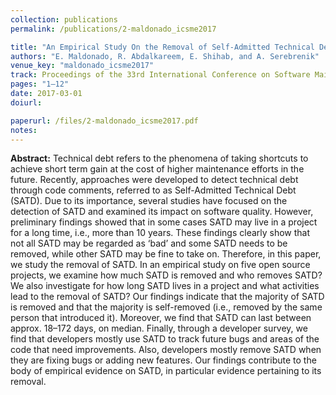 ```yaml
---
collection: publications
permalink: /publications/2-maldonado_icsme2017

title: "An Empirical Study On the Removal of Self-Admitted Technical Debt"
authors: "E. Maldonado, R. Abdalkareem, E. Shihab, and A. Serebrenik"
venue_key: "maldonado_icsme2017"
track: Proceedings of the 33rd International Conference on Software Maintenance and Evolution (ICSME’17)
pages: "1–12"
date: 2017-03-01
doiurl: 

paperurl: /files/2-maldonado_icsme2017.pdf
notes:
---
```


**Abstract:** Technical debt refers to the phenomena of taking
              shortcuts to achieve short term gain at the cost of higher
              maintenance efforts in the future. Recently, approaches were
              developed to detect technical debt through code comments,
              referred to as Self-Admitted Technical Debt (SATD). Due to
              its importance, several studies have focused on the detection of
              SATD and examined its impact on software quality. However,
              preliminary findings showed that in some cases SATD may live
              in a project for a long time, i.e., more than 10 years. These
              findings clearly show that not all SATD may be regarded as
              ‘bad’ and some SATD needs to be removed, while other SATD
              may be fine to take on.
              Therefore, in this paper, we study the removal of SATD. In
              an empirical study on five open source projects, we examine
              how much SATD is removed and who removes SATD? We also
              investigate for how long SATD lives in a project and what
              activities lead to the removal of SATD? Our findings indicate
              that the majority of SATD is removed and that the majority is
              self-removed (i.e., removed by the same person that introduced
              it). Moreover, we find that SATD can last between approx. 18–172
              days, on median. Finally, through a developer survey, we find that
              developers mostly use SATD to track future bugs and areas of
              the code that need improvements. Also, developers mostly remove
              SATD when they are fixing bugs or adding new features. Our
              findings contribute to the body of empirical evidence on SATD,
              in particular evidence pertaining to its removal.